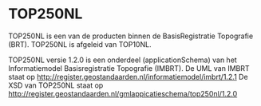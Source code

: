 # TOP250NL
TOP250NL is een van de producten binnen de BasisRegistratie Topografie (BRT). 
TOP250NL is afgeleid van TOP10NL. 
 
TOP250NL versie 1.2.0 is een onderdeel (applicationSchema) van het Informatiemodel Basisregistratie Topografie (IMBRT). 
De UML van IMBRT staat op http://register.geostandaarden.nl/informatiemodel/imbrt/1.2.1
De XSD van TOP250NL staat op http://register.geostandaarden.nl/gmlappicatieschema/top250nl/1.2.0